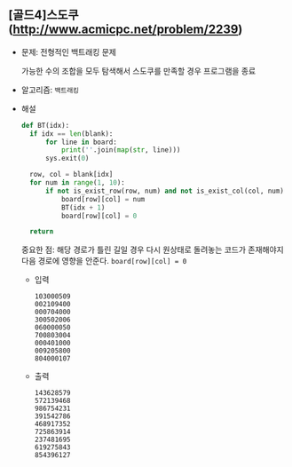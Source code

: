 ## [골드4]스도쿠(http://www.acmicpc.net/problem/2239)

- 문제: 전형적인 백트래킹 문제

  가능한 수의 조합을 모두 탐색해서 스도쿠를 만족할 경우 프로그램을 종료

* 알고리즘: `백트래킹`

* 해설

  ```python
  def BT(idx):
    if idx == len(blank):
        for line in board:
            print(''.join(map(str, line)))
        sys.exit(0)

    row, col = blank[idx]
    for num in range(1, 10):
        if not is_exist_row(row, num) and not is_exist_col(col, num) and not is_exist_square(row, col, num):
            board[row][col] = num
            BT(idx + 1)
            board[row][col] = 0

    return
  ```

  중요한 점: 해당 경로가 틀린 길일 경우 다시 원상태로 돌려놓는 코드가 존재해야지 다음 경로에 영향을 안준다. `board[row][col] = 0`

  - 입력

    ```
    103000509
    002109400
    000704000
    300502006
    060000050
    700803004
    000401000
    009205800
    804000107
    ```

  - 출력

    ```
    143628579
    572139468
    986754231
    391542786
    468917352
    725863914
    237481695
    619275843
    854396127
    ```

<br>
